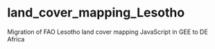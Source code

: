 # land_cover_mapping_Lesotho
Migration of FAO Lesotho land cover mapping JavaScript in GEE to DE Africa
